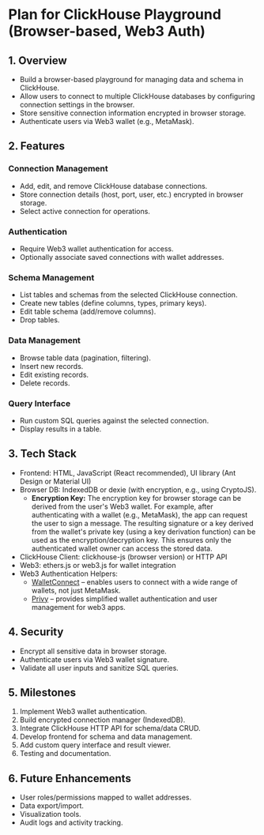 # Plan for ClickHouse Playground (Browser-based, Web3 Auth)

## 1. Overview
- Build a browser-based playground for managing data and schema in ClickHouse.
- Allow users to connect to multiple ClickHouse databases by configuring connection settings in the browser.
- Store sensitive connection information encrypted in browser storage.
- Authenticate users via Web3 wallet (e.g., MetaMask).

## 2. Features

### Connection Management
- Add, edit, and remove ClickHouse database connections.
- Store connection details (host, port, user, etc.) encrypted in browser storage.
- Select active connection for operations.

### Authentication
- Require Web3 wallet authentication for access.
- Optionally associate saved connections with wallet addresses.

### Schema Management
- List tables and schemas from the selected ClickHouse connection.
- Create new tables (define columns, types, primary keys).
- Edit table schema (add/remove columns).
- Drop tables.

### Data Management
- Browse table data (pagination, filtering).
- Insert new records.
- Edit existing records.
- Delete records.

### Query Interface
- Run custom SQL queries against the selected connection.
- Display results in a table.

## 3. Tech Stack
- Frontend: HTML, JavaScript (React recommended), UI library (Ant Design or Material UI)
- Browser DB: IndexedDB or dexie (with encryption, e.g., using CryptoJS).  
    - **Encryption Key:** The encryption key for browser storage can be derived from the user's Web3 wallet. For example, after authenticating with a wallet (e.g., MetaMask), the app can request the user to sign a message. The resulting signature or a key derived from the wallet's private key (using a key derivation function) can be used as the encryption/decryption key. This ensures only the authenticated wallet owner can access the stored data.
- ClickHouse Client: clickhouse-js (browser version) or HTTP API
- Web3: ethers.js or web3.js for wallet integration
- Web3 Authentication Helpers:  
    - [WalletConnect](https://walletconnect.com/) – enables users to connect with a wide range of wallets, not just MetaMask.  
    - [Privy](https://privy.io/) – provides simplified wallet authentication and user management for web3 apps.

## 4. Security
- Encrypt all sensitive data in browser storage.
- Authenticate users via Web3 wallet signature.
- Validate all user inputs and sanitize SQL queries.

## 5. Milestones
1. Implement Web3 wallet authentication.
2. Build encrypted connection manager (IndexedDB).
3. Integrate ClickHouse HTTP API for schema/data CRUD.
4. Develop frontend for schema and data management.
5. Add custom query interface and result viewer.
6. Testing and documentation.

## 6. Future Enhancements
- User roles/permissions mapped to wallet addresses.
- Data export/import.
- Visualization tools.
- Audit logs and activity tracking.
